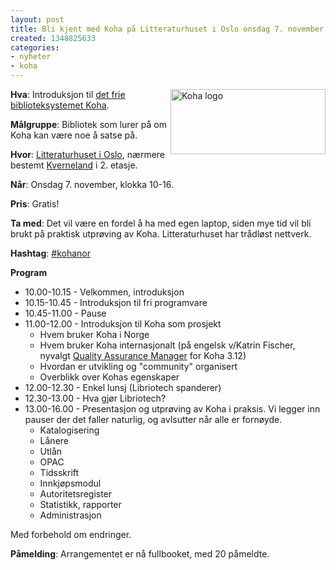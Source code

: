 ```yaml
---
layout: post
title: Bli kjent med Koha på Litteraturhuset i Oslo onsdag 7. november 2012
created: 1348825633
categories:
- nyheter
- koha
---
```

<div style="clear: right; float: right;"><img src="/files/img/logo-koha-web.png" height="104" width="248" alt="Koha logo" title="Koha logo"/></div>

<p><strong>Hva</strong>: Introduksjon til <a href="http://koha-community.org/">det frie biblioteksystemet Koha</a>.</p>
<p><strong>Målgruppe</strong>: Bibliotek som lurer på om Koha kan være noe å satse på.</p>
<p><strong>Hvor</strong>: <a href="http://litteraturhuset.no/huset/kart.html">Litteraturhuset i Oslo</a>, nærmere bestemt <a href="http://litteraturhuset.no/huset/gulvplan.html">Kverneland</a> i 2. etasje.</p>
<p><strong>Når</strong>: Onsdag 7. november, klokka 10-16.</p>
<p><strong>Pris</strong>: Gratis! </p>
<p><strong>Ta med</strong>: Det vil være en fordel å ha med egen laptop, siden mye tid vil bli brukt på praktisk utprøving av Koha. Litteraturhuset har trådløst nettverk.</p>

<p><strong>Hashtag</strong>: <a href="https://twitter.com/search?q=%23kohanor&src=typd">#kohanor</a></p>

<p><strong>Program</strong></p>

<ul>
<li>10.00-10.15 - Velkommen, introduksjon</li>
<li>10.15-10.45 - Introduksjon til fri programvare</li>
<li>10.45-11.00 - Pause</li>
<li>11.00-12.00 - Introduksjon til Koha som prosjekt
              <ul>
              <li>Hvem bruker Koha i Norge</li>
              <li>Hvem bruker Koha internasjonalt (på engelsk v/Katrin Fischer, nyvalgt <a href="http://wiki.koha-community.org/wiki/Katrin%27s_Proposal_for_QAM_3.12">Quality Assurance Manager</a> for Koha 3.12)</li>
              <li>Hvordan er utvikling og "community" organisert</li>
              <li>Overblikk over Kohas egenskaper</li>
              </ul>
</li>
<li>12.00-12.30 - Enkel lunsj (Libriotech spanderer)</li>
<li>12.30-13.00 - Hva gjør Libriotech?</li>
<li>13.00-16.00 - Presentasjon og utprøving av Koha i praksis. Vi legger inn pauser
              der det faller naturlig, og avlsutter når alle er fornøyde.
              <ul>
              <li>Katalogisering</li>
              <li>Lånere</li>
              <li>Utlån</li>
              <li>OPAC</li>
              <li>Tidsskrift</li>
              <li>Innkjøpsmodul</li>
              <li>Autoritetsregister</li>
              <li>Statistikk, rapporter</li>
              <li>Administrasjon</li>
              </ul>
</li>
</ul>

<p>Med forbehold om endringer.</p>

<p><strong>Påmelding</strong>: Arrangementet er nå fullbooket, med 20 påmeldte.</p>
